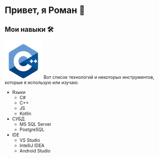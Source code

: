 # Привет, я Роман 👋

## Мои навыки 🛠️
![Image alt](https://github.com/yaeery/Images/blob/main/cpp.png)
Вот список технологий и некоторых инструментов, которые я использую или изучаю:

* Языки
  + С#
  + C++
  + JS
  + Kotlin
*  СУБД
    + MS SQL Server
    + PostgreSQL
*  IDE
    + VS Studio
    + IntelliJ IDEA
    + Android Studio

